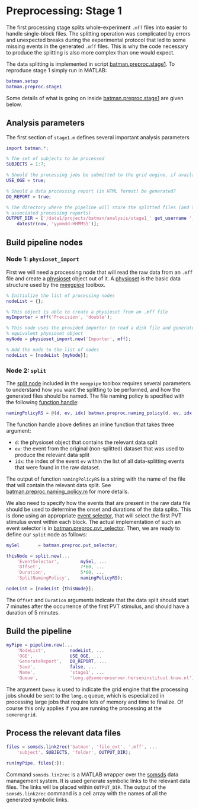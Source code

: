 Preprocessing: Stage 1
===

The first processing stage splits whole-experiment `.mff` files into 
easier to handle single-block files. The splitting operation 
was complicated by errors and unexpected breaks during the experimental
protocol that led to some missing events in the
 generated `.mff` files. This is why the code necessary to produce the 
splitting is also more complex than one would expect.

The data splitting is implemented in script [batman.preproc.stage1][stage1].
To reproduce stage 1 simply run in MATLAB:

````matlab
batman.setup
batman.preproc.stage1
````

Some details of what is going on inside [batman.preproc.stage1][stage1] are
given below. 

[stage1]: ./+batman/+preproc/stage1.m


## Analysis parameters

The first section of `stage1.m` defines several important analysis 
parameters


````matlab
import batman.*;

% The set of subjects to be processed
SUBJECTS = 1:7;

% Should the processing jobs be submitted to the grid engine, if available?
USE_OGE = true;

% Should a data processing report (in HTML format) be generated?
DO_REPORT = true;

% The directory where the pipeline will store the splitted files (and the
% associated processing reports)
OUTPUT_DIR = ['/data1/projects/batman/analysis/stage1_' get_username '_'...
    datestr(now, 'yymmdd-HHMMSS')];
```` 


## Build pipeline nodes


### Node 1: `physioset_import`

First we will need a processing node that will read the raw data from an 
`.mff` file and create a [physioset][physioset] object out of it. A 
[physioset][physioset] is the basic data structure used by the 
[meegpipe][meegpipe] toolbox.

[physioset]: https://github.com/germangh/matlab_physioset
[meegpipe]: https://github.com/germangh/meegpipe


````matlab
% Initialize the list of processing nodes
nodeList = {};

% This object is able to create a physioset from an .mff file
myImporter = mff('Precision', 'double');

% This node uses the provided importer to read a disk file and generate an 
% equivalent physioset object
myNode = physioset_import.new('Importer', mff);

% Add the node to the list of nodes
nodeList = [nodeList {myNode}];
````

### Node 2: `split`


The [split node][split] included in the `meegpipe` toolbox requires several 
parameters to understand how you want the splitting to be performed, and 
how the generated files should be named. The file naming policy is 
specified with the following [function handle][function_handle]:

[split]: https://github.com/germangh/meegpipe/blob/master/+meegpipe/+node/+split/README.md
[function_handle]: http://www.mathworks.nl/help/matlab/ref/function_handle.html

````matlab
namingPolicyRS = @(d, ev, idx) batman.preproc.naming_policy(d, ev, idx, 'rs');
````

The function handle above defines an inline function that takes three 
argument:

* `d`: the physioset object that contains the relevant data split
* `ev`: the event from the original (non-splitted) dataset that was used 
to produce the relevant data split
* `idx`: the index of the event `ev` within the list of all data-splitting 
events that were found in the raw dataset.

The output of function `namingPolicyRS` is a string with the name of the 
file that will contain the relevant data split. See 
[batman.preproc.naming_policy.m][naming_policy] for more details.

[naming_policy]: ./naming_policy.m

We also need to specify how the events that are present in the raw data 
file should be used to determine the onset and durations of the data splits.
This is done using an appropriate [event selector][ev_selector], that 
will select the first PVT stimulus event within each block. The actual 
implementation of such an event selector is in 
[batman.preproc.pvt_selector][pvt_selector]. Then, we are ready to define
our `split` node as follows:

````matlab
mySel       = batman.preproc.pvt_selector;

thisNode = split.new(...
    'EventSelector',        mySel, ...
    'Offset',               7*60, ...
    'Duration',             5*60, ...
    'SplitNamingPolicy',    namingPolicyRS);

nodeList = [nodeList {thisNode}];
````

The `Offset` and `Duration` arguments indicate that the data split should 
start 7 minutes after the occurrence of the first PVT stimulus, and should
have a duration of 5 minutes.

[pvt_selector]: ./pvt_selector.m
[ev_selector]: https://github.com/germangh/matlab_physioset/blob/master/+physioset/+event

## Build the pipeline

````matlab
myPipe = pipeline.new(...
    'NodeList',         nodeList, ...
    'OGE',              USE_OGE, ...
    'GenerateReport',   DO_REPORT, ...
    'Save',             false, ...
    'Name',             'stage1', ...
    'Queue',            'long.q@somerenserver.herseninstituut.knaw.nl');
````

The argument `Queue` is used to indicate the grid engine that the 
processing jobs should be sent to the `long.q` queue, which is especialized
in processing large jobs that require lots of memory and time to finalize.
Of course this only applies if you are running the processing at the 
`somerengrid`.


## Process the relevant data files


````matlab
files = somsds.link2rec('batman', 'file_ext', '.mff', ...
    'subject', SUBJECTS, 'folder', OUTPUT_DIR);
  
run(myPipe, files{:});
````

Command `somsds.lin2rec` is a MATLAB wrapper over the [somsds][somsds] data
management system. It is used generate symbolic links to the relevant data
files. The links will be placed within `OUTPUT_DIR`. The output of the
`somsds.link2rec` command is a cell array with the names of all the
generated symbolic links.

[somsds]: http://germangh.com/somsds

